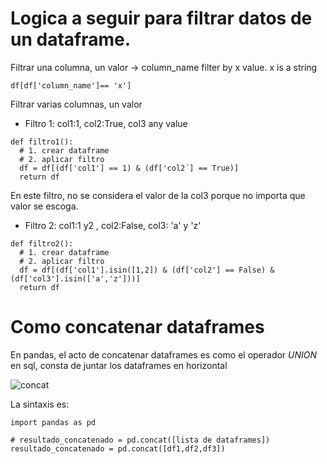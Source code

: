 # Logica a seguir para filtrar datos de un dataframe.
Filtrar una columna, un valor -> column_name filter by x value. x is a string
````
df[df['column_name']== 'x']
````

Filtrar varias columnas, un valor
* Filtro 1: col1:1, col2:True, col3 any value
````
def filtro1():
  # 1. crear dataframe
  # 2. aplicar filtro
  df = df[(df['col1'] == 1) & (df['col2´] == True)]
  return df
````
En este filtro, no se considera el valor de la col3 porque no importa que valor se escoga.

* Filtro 2: col1:1 y2 , col2:False, col3: 'a' y 'z'
````
def filtro2():
  # 1. crear dataframe
  # 2. aplicar filtro
  df = df[(df['col1'].isin([1,2]) & (df['col2'] == False) & (df['col3'].isin(['a','z']))]
  return df
````

# Como concatenar dataframes
En pandas, el acto de concatenar dataframes es como el operador *UNION* en sql, consta de juntar los dataframes en horizontal

![concat](https://pandas.pydata.org/docs/_images/merging_concat_basic.png)

La sintaxis es:
````
import pandas as pd

# resultado_concatenado = pd.concat([lista de dataframes])
resultado_concatenado = pd.concat([df1,df2,df3])
````
